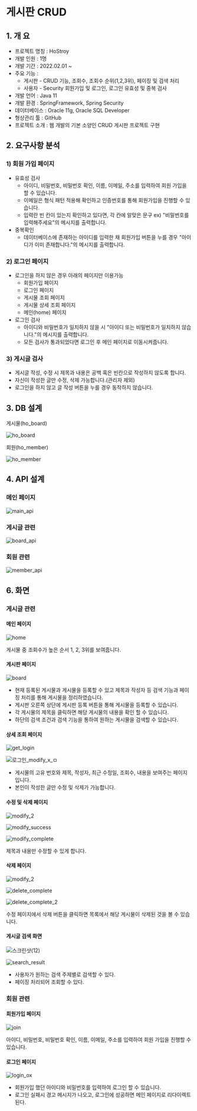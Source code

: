 # 게시판 CRUD
## 1. 개 요
- 프로젝트 명칭 : HoStroy
- 개발 인원 : 1명
- 개발 기간 : 2022.02.01 ~  
- 주요 기능 : 
  - 게시판 - CRUD 기능, 조회수, 조회수 순위(1,2,3위), 페이징 및 검색 처리
  - 사용자 - Security 회원가입 및 로그인, 로그인 유효성 및 중복 검사
- 개발 언어 : Java 11
- 개발 환경 : SpringFramework, Spring Security
- 데이터베이스 : Oracle 11g, Oracle SQL Developer
- 형상관리 툴 : GitHub
- 프로젝트 소개 : 웹 개발의 기본 소양인 CRUD 게시판 프로젝트 구현


## 2. 요구사항 분석
### 1) 회원 가입 페이지
  - 유효성 검사
    - 아이디, 비밀번호, 비밀번호 확인, 이름, 이메일, 주소를 입력하여 회원 가입을 할 수 있습니다.
    - 이메일은 형식 패턴 적용해 확인하고 인증번호를 통해 회원가입을 진행할 수 있습니다.
    - 입력란 빈 칸이 있는지 확인하고 있다면, 각 칸에 알맞은 문구 ex) "비밀번호를 입력해주세요"의 메시지를 출력합니다.
  - 중복확인
    - 데이터베이스에 존재하는 아이디를 입력한 채 회원가입 버튼을 누를 경우 "아이디가 이미 존재합니다."의 메시지를 출력합니다.

### 2) 로그인 페이지
  - 로그인을 하지 않은 경우 아래의 페이지만 이용가능
    - 회원가입 페이지
    - 로그인 페이지
    - 게시물 조회 페이지
    - 게시물 상세 조회 페이지
    - 메인(home) 페이지
  - 로그인 검사
    - 아이디와 비밀번호가 일치하지 않을 시 "아이디 또는 비밀번호가 일치하지 않습니다."의 메시지를 출력합니다.
    - 모든 검사가 통과되었다면 로그인 후 메인 페이지로 이동시켜줍니다.
   
### 3) 게시글 검사
  - 게시글 작성, 수정 시 제목과 내용은 공백 혹은 빈칸으로 작성하지 않도록 합니다.
  - 자신이 작성한 글만 수정, 삭제 가능합니다.(관리자 제외)
  - 로그인을 하지 않고 글 작성 버튼을 누를 경우 동작하지 않습니다.

## 3. DB 설계
게시물(ho_board)

![ho_board](https://user-images.githubusercontent.com/83334512/155712400-e36c8f77-5104-4c0a-84d0-f3576c0a642e.PNG)

회원(ho_member)

![ho_member](https://user-images.githubusercontent.com/83334512/155712429-e813a151-9351-43c5-984b-74c931179052.PNG)

## 4. API 설계
### 메인 페이지

![main_api](https://user-images.githubusercontent.com/83334512/155711653-01c5e666-af5d-416c-bdfc-193bab3f6715.PNG)

### 게시글 관련

![board_api](https://user-images.githubusercontent.com/83334512/155711677-aa561a08-d8e6-498d-a8fb-0f84f76b56ed.PNG)

### 회원 관련

![member_api](https://user-images.githubusercontent.com/83334512/155711703-6f82593f-f7ee-4e1d-8638-6e120cd7dccf.PNG)

## 6. 화면
### 게시글 관련
#### 메인 페이지

![home](https://user-images.githubusercontent.com/83334512/155679250-fa086db1-a73d-4b23-a8cc-47e60e29fc1d.PNG)


게시물 중 조회수가 높은 순서 1, 2, 3위를 보여줍니다.

#### 게시판 페이지

![board](https://user-images.githubusercontent.com/83334512/155679278-e8cd863c-728e-4d64-9dfd-727fb923724a.PNG)

- 현재 등록된 게시물과 게시물을 등록할 수 있고 제목과 작성자 등 검색 기능과 페이징 처리를 통해 게시물을 정리하였습니다. 
- 게시판 오른쪽 상단에 게시판 등록 버튼을 통해 게시물을 등록할 수 있습니다.
- 각 게시물의 제목을 클릭하면 해당 게시물의 내용을 확인 할 수 있습니다.
- 하단의 검색 조건과 검색 기능을 통하여 원하는 게시물을 검색할 수 있습니다.

#### 상세 조회 페이지

![get_login](https://user-images.githubusercontent.com/83334512/155680994-96f19a13-f8a1-4ddd-9088-2f7855dc1281.png)

![로그인_modify_x_ㅁ](https://user-images.githubusercontent.com/83334512/155680867-9dda3a6d-e575-4ad9-b473-62cbcb3740d4.png)


- 게시물의 고유 번호와 제목, 작성자, 최근 수정일, 조회수, 내용을 보여주는 페이지입니다.
- 본인이 작성한 글만 수정 및 삭제가 가능합니다.

#### 수정 및 삭제 페이지

![modify_2](https://user-images.githubusercontent.com/83334512/155681546-bb5ab729-a9ed-4370-bfbf-5a1f9e5dc411.PNG)

![modify_success](https://user-images.githubusercontent.com/83334512/155681586-587051ac-651c-407b-be17-540ef0ecbb6e.PNG)

![modify_complete](https://user-images.githubusercontent.com/83334512/155681905-48a16138-326e-43ed-81cb-7f07021dcdc2.PNG)

제목과 내용만 수정할 수 있게 합니다.

#### 삭제 페이지

![modify_2](https://user-images.githubusercontent.com/83334512/155682243-7992f104-9710-4d65-9db0-f665b7d1fe9a.PNG)

![delete_complete](https://user-images.githubusercontent.com/83334512/155682255-508d852a-01b2-41e7-83ae-fbe16ac4b506.PNG)

![delete_complete_2](https://user-images.githubusercontent.com/83334512/155682286-811c30ce-4910-483e-af9d-f498a07dec33.PNG)

수정 페이지에서 삭제 버튼을 클릭하면 목록에서 해당 게시물이 삭제된 것을 볼 수 있습니다.

#### 게시글 검색 화면

![스크린샷(12)](https://user-images.githubusercontent.com/83334512/155682895-eca8d758-b868-4c49-ba16-144d6d3aeff5.png)

![search_result](https://user-images.githubusercontent.com/83334512/155683381-8c5543dc-7f1a-43f6-b37c-61ddd7a05c67.png)

- 사용자가 원하는 검색 주제별로 검색할 수 있다.
- 페이징 처리되어 조회할 수 있다.

### 회원 관련
#### 회원가입 페이지

![join](https://user-images.githubusercontent.com/83334512/155717268-608ad3a3-6caf-4087-945d-85a6a5386672.png)

아이디, 비밀번호, 비밀번호 확인, 이름, 이메일, 주소를 입력하여 회원 가입을 진행할 수 있습니다.

#### 로그인 페이지
![login_ox](https://user-images.githubusercontent.com/83334512/155713317-93f9fe2c-7c5d-4519-adb2-de8fb719b868.png)

- 회원가입 했던 아이디와 비밀번호를 입력하여 로그인 할 수 있습니다.
- 로그인 실패시 경고 메시지가 나오고, 로그인에 성공하면 메인 페이지로 리다이렉트 된다.
